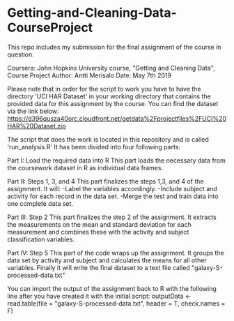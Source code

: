 # Getting-and-Cleaning-Data-CourseProject
This repo includes my submission for the final assignment of the course in question.

Coursera: John Hopkins University course, "Getting and Cleaning Data", Course Project
Author: Antti Merisalo
Date: May 7th 2019

Please note that in order for the script to work you have to have the directory 'UCI HAR Dataset' in your working directory that
contains the provided data for this assignment by the course. You can find the dataset via the link below:
https://d396qusza40orc.cloudfront.net/getdata%2Fprojectfiles%2FUCI%20HAR%20Dataset.zip


The script that does the work is located in this repository and is called 'run_analysis.R'
It has been divided into four following parts:

Part I: Load the required data into R
This part loads the necessary data from the coursework dataset in R as individual data frames.

Part II: Steps 1, 3, and 4
This part finalizes the steps 1,3, and 4 of the assignment. It will:
-Label the variables accordingly.
-Include subject and activity for each record in the data set.
-Merge the test and train data into one complete data set.

Part III: Step 2
This part finalizes the step 2 of the assignment.
It extracts the measurements on the mean and standard deviation for each measurement and
combines these with the activity and subject classification variables.

Part IV: Step 5
This part of the code wraps up the assignment. It groups the data set by activity and subject and
calculates the means for all other variables.
Finally it will write the final dataset to a text file called "galaxy-S-processed-data.txt"


You can import the output of the assignment back to R with the following line after you have created it with the initial script:
outputData <- read.table(file = "galaxy-S-processed-data.txt", header = T, check.names = F)
